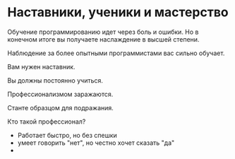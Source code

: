 # Наставники, ученики и мастерство

Обучение программированию идет через боль и ошибки. Но в конечном итоге вы получаете наслаждение в высшей степени.

Наблюдение за более опытными программистами вас сильно обучает.

Вам нужен наставник.

Вы должны постоянно учиться.

Профессионализмом заражаются.

Станте образцом для подражания.

Кто такой профессионал?

- Работает быстро, но без спешки
- умеет говорить "нет", но честно хочет сказать "да"
-
